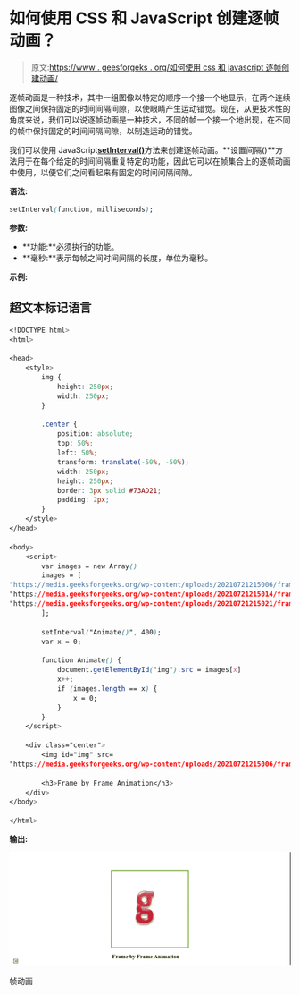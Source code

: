 # 如何使用 CSS 和 JavaScript 创建逐帧动画？

> 原文:[https://www . geesforgeks . org/如何使用 css 和 javascript 逐帧创建动画/](https://www.geeksforgeeks.org/how-to-create-frame-by-frame-animation-using-css-and-javascript/)

逐帧动画是一种技术，其中一组图像以特定的顺序一个接一个地显示，在两个连续图像之间保持固定的时间间隔间隙，以使眼睛产生运动错觉。现在，从更技术性的角度来说，我们可以说逐帧动画是一种技术，不同的帧一个接一个地出现，在不同的帧中保持固定的时间间隔间隙，以制造运动的错觉。

我们可以使用 JavaScript[**setInterval()**](https://www.geeksforgeeks.org/java-script-settimeout-setinterval-method/)方法来创建逐帧动画。**设置间隔()**方法用于在每个给定的时间间隔重复特定的功能，因此它可以在帧集合上的逐帧动画中使用，以便它们之间看起来有固定的时间间隔间隙。

**语法:**

```css
setInterval(function, milliseconds);
```

**参数:**

*   **功能:**必须执行的功能。
*   **毫秒:**表示每帧之间时间间隔的长度，单位为毫秒。

**示例:**

## 超文本标记语言

```css
<!DOCTYPE html>
<html>

<head>
    <style>
        img {
            height: 250px;
            width: 250px;
        }

        .center {
            position: absolute;
            top: 50%;
            left: 50%;
            transform: translate(-50%, -50%);
            width: 250px;
            height: 250px;
            border: 3px solid #73AD21;
            padding: 2px;
        }
    </style>
</head>

<body>
    <script>
        var images = new Array()
        images = [
"https://media.geeksforgeeks.org/wp-content/uploads/20210721215006/frame1.PNG",
"https://media.geeksforgeeks.org/wp-content/uploads/20210721215014/frame2-200x190.PNG",
"https://media.geeksforgeeks.org/wp-content/uploads/20210721215021/frame3-200x182.PNG"
        ];

        setInterval("Animate()", 400);
        var x = 0;

        function Animate() {
            document.getElementById("img").src = images[x]
            x++;
            if (images.length == x) {
                x = 0;
            }
        }
    </script>

    <div class="center">
        <img id="img" src=
"https://media.geeksforgeeks.org/wp-content/uploads/20210721215006/frame1.PNG">

        <h3>Frame by Frame Animation</h3>
    </div>
</body>

</html>
```

**输出:**

![](img/a0a280151967100cd8507cbcfad96752.png)

帧动画